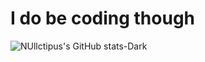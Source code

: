 # I do be coding though
![NUllctipus's GitHub stats-Dark](https://github-readme-stats.vercel.app/api?username=nullctipus&show_icons=true&theme=tokyonight#gh-dark-mode-only)